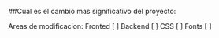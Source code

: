 ##Cual es el cambio mas significativo del proyecto:

Areas de modificacion:
Fronted [ ]
Backend [ ]
CSS [ ]
Fonts [ ]
